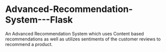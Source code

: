 # Advanced-Recommendation-System---Flask

An Advanced Recommendation System which uses Content based recommendations as well as utilizes sentiments of the customer reviews to recommend a product.

